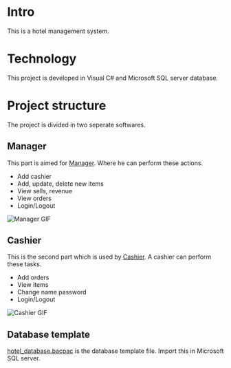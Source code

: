 # Intro
This is a hotel management system.

# Technology
This project is developed in Visual C# and Microsoft SQL server database.

# Project structure
The project is divided in two seperate softwares.

## Manager
This part is aimed for [Manager](Manager/). Where he can perform these actions.
 - Add cashier
 - Add, update, delete new items
 - View sells, revenue
 - View orders
 - Login/Logout

![Manager GIF](images/manager.gif)

## Cashier
This is the second part which is used by [Cashier](Cashier/). A cashier can perform these tasks.
 - Add orders
 - View items
 - Change name password
 - Login/Logout

![Cashier GIF](images/cashier.gif)

## Database template
[hotel_database.bacpac](hotel_database.bacpac) is the database template file. Import this in Microsoft SQL server.

